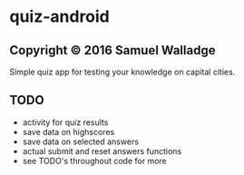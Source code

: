 # quiz-android

## Copyright © 2016 Samuel Walladge

Simple quiz app for testing your knowledge on capital cities.


## TODO

- activity for quiz results
- save data on highscores
- save data on selected answers
- actual submit and reset answers functions
- see TODO's throughout code for more



